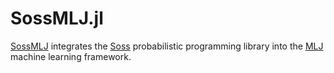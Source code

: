 # SossMLJ.jl

[SossMLJ](https://github.com/cscherrer/SossMLJ.jl) integrates the
[Soss](https://github.com/cscherrer/Soss.jl) probabilistic programming library
into the [MLJ](https://github.com/alan-turing-institute/MLJ.jl) machine
learning framework.
